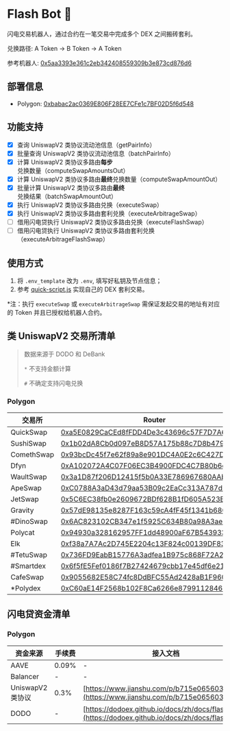 # Flash Bot 🤖️

闪电交易机器人，通过合约在一笔交易中完成多个 DEX 之间搬砖套利。

兑换路径: A Token -> B Token -> A Token

参考机器人: [0x5aa3393e361c2eb342408559309b3e873cd876d6](https://etherscan.io/address/0x5aa3393e361c2eb342408559309b3e873cd876d6)

## 部署信息

- Polygon: [0xbabac2ac0369E806F28EE7CFe1c7BF02D5f6d548](https://polygonscan.com/address/0xbabac2ac0369E806F28EE7CFe1c7BF02D5f6d548)

## 功能支持

- [x] 查询 UniswapV2 类协议流动池信息（getPairInfo）
- [x] 批量查询 UniswapV2 类协议流动池信息（batchPairInfo）
- [x] 计算 UniswapV2 类协议多路由**每步**兑换数量（computeSwapAmountsOut）
- [x] 计算 UniswapV2 类协议多路由**最终**兑换数量（computeSwapAmountOut）
- [x] 批量计算 UniswapV2 类协议多路由**最终**兑换结果（batchSwapAmountOut）
- [x] 执行 UniswapV2 类协议多路由兑换（executeSwap）
- [x] 执行 UniswapV2 类协议多路由套利兑换（executeArbitrageSwap）
- [ ] 借用闪电贷执行 UniswapV2 类协议多路由兑换（executeFlashSwap）
- [ ] 借用闪电贷执行 UniswapV2 类协议多路由套利兑换（executeArbitrageFlashSwap）

## 使用方式

1. 将 `.env_template` 改为 `.env`, 填写好私钥及节点信息；
2. 参考 [quick-script.js](./scripts/quick-script.js) 实现自己的 DEX 套利交易。

*注：执行 `executeSwap` 或 `executeArbitrageSwap` 需保证发起交易的地址有对应的 Token 并且已授权给机器人合约。

## 类 UniswapV2 交易所清单

> 数据来源于 DODO 和 DeBank
>
> `*` 不支持金额计算
>
> `#` 不确定支持闪电兑换

### Polygon

|  交易所   | Router  | Factory |
|   ----   |   ----  |  ----   |
| QuickSwap  | [0xa5E0829CaCEd8fFDD4De3c43696c57F7D7A678ff](https://polygonscan.com/address/0xa5E0829CaCEd8fFDD4De3c43696c57F7D7A678ff) | [0x5757371414417b8c6caad45baef941abc7d3ab32](https://polygonscan.com/address/0x5757371414417b8c6caad45baef941abc7d3ab32) |
| SushiSwap  | [0x1b02dA8Cb0d097eB8D57A175b88c7D8b47997506](https://polygonscan.com/address/0x1b02dA8Cb0d097eB8D57A175b88c7D8b47997506) | [0xc35DADB65012eC5796536bD9864eD8773aBc74C4](https://polygonscan.com/address/0xc35DADB65012eC5796536bD9864eD8773aBc74C4) |
| ComethSwap  | [0x93bcDc45f7e62f89a8e901DC4A0E2c6C427D9F25](https://polygonscan.com/address/0x93bcDc45f7e62f89a8e901DC4A0E2c6C427D9F25) | [0x800b052609c355cA8103E06F022aA30647eAd60a](https://polygonscan.com/address/0x800b052609c355cA8103E06F022aA30647eAd60a) |
| Dfyn | [0xA102072A4C07F06EC3B4900FDC4C7B80b6c57429](https://polygonscan.com/address/0xA102072A4C07F06EC3B4900FDC4C7B80b6c57429) | [0xE7Fb3e833eFE5F9c441105EB65Ef8b261266423B](https://polygonscan.com/address/0xE7Fb3e833eFE5F9c441105EB65Ef8b261266423B)|
| WaultSwap | [0x3a1D87f206D12415f5b0A33E786967680AAb4f6d](https://polygonscan.com/address/0x3a1D87f206D12415f5b0A33E786967680AAb4f6d) | [0xa98ea6356A316b44Bf710D5f9b6b4eA0081409Ef](https://polygonscan.com/address/0xa98ea6356A316b44Bf710D5f9b6b4eA0081409Ef)|
| ApeSwap | [0xC0788A3aD43d79aa53B09c2EaCc313A787d1d607](https://polygonscan.com/address/0xC0788A3aD43d79aa53B09c2EaCc313A787d1d607) | [0xCf083Be4164828f00cAE704EC15a36D711491284](https://polygonscan.com/address/0xCf083Be4164828f00cAE704EC15a36D711491284)|
| JetSwap | [0x5C6EC38fb0e2609672BDf628B1fD605A523E5923](https://polygonscan.com/address/0x5C6EC38fb0e2609672BDf628B1fD605A523E5923) | [0x668ad0ed2622C62E24f0d5ab6B6Ac1b9D2cD4AC7](https://polygonscan.com/address/0x668ad0ed2622C62E24f0d5ab6B6Ac1b9D2cD4AC7)|
| Gravity | [0x57dE98135e8287F163c59cA4fF45f1341b680248](https://polygonscan.com/address/0x57dE98135e8287F163c59cA4fF45f1341b680248) | [0x3ed75AfF4094d2Aaa38FaFCa64EF1C152ec1Cf20](https://polygonscan.com/address/0x3ed75AfF4094d2Aaa38FaFCa64EF1C152ec1Cf20)|
| #DinoSwap | [0x6AC823102CB347e1f5925C634B80a98A3aee7E03](https://polygonscan.com/address/0x6AC823102CB347e1f5925C634B80a98A3aee7E03) | [0x624Ccf581371F8A4493e6AbDE46412002555A1b6](https://polygonscan.com/address/0x624Ccf581371F8A4493e6AbDE46412002555A1b6)|
| Polycat | [0x94930a328162957FF1dd48900aF67B5439336cBD](https://polygonscan.com/address/0x94930a328162957FF1dd48900aF67B5439336cBD) | [0x477Ce834Ae6b7aB003cCe4BC4d8697763FF456FA](https://polygonscan.com/address/0x477Ce834Ae6b7aB003cCe4BC4d8697763FF456FA)|
| Elk | [0xf38a7A7Ac2D745E2204c13F824c00139DF831FFf](https://polygonscan.com/address/0xf38a7A7Ac2D745E2204c13F824c00139DF831FFf) | [0xE3BD06c7ac7E1CeB17BdD2E5BA83E40D1515AF2a](https://polygonscan.com/address/0xE3BD06c7ac7E1CeB17BdD2E5BA83E40D1515AF2a)|
| #TetuSwap | [0x736FD9EabB15776A3adfea1B975c868F72A29d14](https://polygonscan.com/address/0x736FD9EabB15776A3adfea1B975c868F72A29d14) | [0x684d8c187be836171a1Af8D533e4724893031828](https://polygonscan.com/address/0x684d8c187be836171a1Af8D533e4724893031828)|
| #Smartdex | [0x6f5fE5Fef0186f7B27424679cbb17e45df6e2118](https://polygonscan.com/address/0x6f5fE5Fef0186f7B27424679cbb17e45df6e2118) | [0xBE087BeD88539d28664c9998FE3f180ea7b9749C](https://polygonscan.com/address/0xBE087BeD88539d28664c9998FE3f180ea7b9749C)|
| CafeSwap | [0x9055682E58C74fc8DdBFC55Ad2428aB1F96098Fc](https://polygonscan.com/address/0x9055682E58C74fc8DdBFC55Ad2428aB1F96098Fc) | [0x5eDe3f4e7203Bf1F12d57aF1810448E5dB20f46C](https://polygonscan.com/address/0x5eDe3f4e7203Bf1F12d57aF1810448E5dB20f46C)|
| *Polydex | [0xC60aE14F2568b102F8Ca6266e8799112846DD088](https://polygonscan.com/address/0xC60aE14F2568b102F8Ca6266e8799112846DD088) | [0xEAA98F7b5f7BfbcD1aF14D0efAa9d9e68D82f640](https://polygonscan.com/address/0xEAA98F7b5f7BfbcD1aF14D0efAa9d9e68D82f640)|

## 闪电贷资金清单

### Polygon

|  资金来源   | 手续费  | 接入文档 |
|   ----   |   ----  |  ----   |
| AAVE | 0.09% | - |
| Balancer | - | - |
| UniswapV2 类协议 | 0.3% | [https://www.jianshu.com/p/b715e065603e](https://www.jianshu.com/p/b715e065603e) |
| DODO | - | [https://dodoex.github.io/docs/zh/docs/flashSwap](https://dodoex.github.io/docs/zh/docs/flashSwap) |